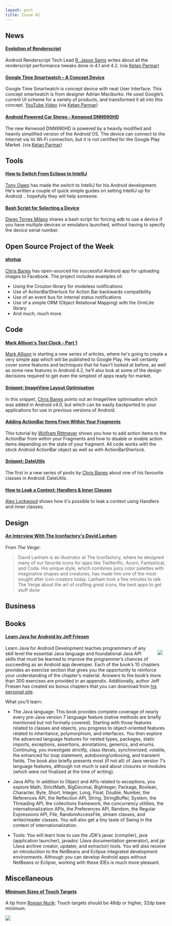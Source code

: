 ```yaml
---
layout: post
title: Issue 42
---
```

## News

#### [Evolution of Renderscript](http://android-developers.blogspot.com/2013/01/evolution-of-renderscript-performance.html)
Android Renderscript Tech Lead [R. Jason Sams](https://plus.google.com/u/0/113680924389579925739/posts) writes about all the renderscript performance tweaks done in 4.1 and 4.2. (via [Ketan Parmar](http://kpbird.blogspot.in/))

#### [Google Time Smartwatch – A Concept Device](http://thenextweb.com/google/2013/01/05/google-smartwatch-concept/)
Google Time Smartwatch is concept device with neat User Interface. This concept smartwatch is from designer Adrian Maciburko. He used Google’s current UI scheme for a variety of products, and transformed it all into this concept. [YouTube Video](http://www.maciburko.com/post/40319695983/been-prototyping-the-google-time-smartwatch) (via [Ketan Parmar](http://kpbird.blogspot.in/))

#### [Android Powered Car Stereo - Kenwood DNN990HD](http://ces.cnet.com/2300-34438_1-10015387.html)
The new Kenwood DNN990HD is powered by a heavily modified and heavily simplified version of the Android OS. The device can connect to the Internet via its Wi-Fi connection, but it is not certified for the Google Play Market. (via [Ketan Parmar](http://kpbird.blogspot.in/))

## Tools

#### [How to Switch From Eclipse to IntelliJ](https://plus.google.com/111365666249481367719/posts/UtVSttZdTbH)
[Tony Owen](https://plus.google.com/111365666249481367719) has made the switch to IntelliJ for his Android development. He's written a couple of quick simple guides on setting IntelliJ up for Android .. hopefully they will help someone.

#### [Bash Script for Selecting a Device](http://dtmilano.blogspot.com/2013/01/android-select-device.html)
[Diego Torres Milano](https://plus.google.com/114369256287117152693) shares a bash script for forcing adb to use a device if you have multiple devices or emulators launched, without having to specify the device serial number.

## Open Source Project of the Week

#### [photup](https://github.com/chrisbanes/photup)
[Chris Banes](https://plus.google.com/103829716466878605055) has open-sourced his successful Android app for uploading images to Facebook. The project includes examples of:

* Using the Crouton library for modeless notifications
* Use of ActionBarSherlock for Action Bar backwards compatibility 
* Use of an event bus for internal status notifications
* Use of a simple ORM (Object Relational Mapping) with the OrmLite library
* And much, much more.

## Code

#### [Mark Allison's Text Clock - Part 1](http://blog.stylingandroid.com/archives/1501)
[Mark Allison](https://plus.google.com/101161883485148457960) is starting a new series of articles, where he's going to create a very simple app which will be published to Google Play. He will certainly cover some features and techniques that he hasn’t looked at before, as well as some new features in Android 4.2, he’ll also look at some of the design decisions required to get even the simplest of apps ready for market.

#### [Snippet: ImageView Layout Optimisation](http://www.senab.co.uk/2013/01/17/snippet-imageview-layout-optimisation/)
In this snippet, [Chris Banes](https://plus.google.com/103829716466878605055) points out an ImageView optimisation which was added in Android v4.0, but which can be easily backported to your applications for use in previous versions of Android.

#### [Adding ActionBar Items From Within Your Fragments](http://www.grokkingandroid.com/adding-action-items-from-within-fragments/)
This tutorial by [Wolfram Rittmeyer](https://plus.google.com/101948439228765005787) shows you how to add action items to the ActionBar from within your Fragments and how to disable or enable action items depending on the state of your fragment. All code works with the stock Android ActionBar object as well as with ActionBarSherlock.

#### [Snippet: DateUtils](http://www.senab.co.uk/2013/01/15/snippet-dateutils/)
The first in a new series of posts by [Chris Banes](https://plus.google.com/103829716466878605055) about one of his favourite classes in Android: DateUtils.

#### [How to Leak a Context: Handlers & Inner Classes](http://www.androiddesignpatterns.com/2013/01/inner-class-handler-memory-leak.html)
[Alex Lockwood](https://plus.google.com/100751609891157863386) shows how it's possible to leak a context using Handlers and inner classes. 

## Design

#### [An Interview With The Iconfactory's David Lanham](http://www.theverge.com/2012/11/20/3623050/david-lanham-interview)
From *The Verge*:
> David Lanham is an illustrator at The Iconfactory, where he designed many of our favorite icons for apps like Twitterific, Acorn, Fantastical, and Coda. His unique style, which combines juicy color palettes with imaginative shapes and creatures, has made him one of the most sought after icon creators today. Lanham took a few minutes to talk The Verge about the art of crafting great icons, the best apps to get stuff done

## Business

## Books

#### [Learn Java for Android by Jeff Friesen](http://amzn.to/SrCLx3)
<img src="http://www.apress.com/media/catalog/product/cache/9/image/9df78eab33525d08d6e5fb8d27136e95/A/9/A9781430231561-3d_9.png" style="float: right; margin: 1em;" /> 

Learn Java for Android Development teaches programmers of any skill level the essential Java language and foundational Java API skills that must be learned to improve the programmer’s chances of succeeding as an Android app developer. Each of the book’s 10 chapters provides an exercise section that gives you the opportunity to reinforce your understanding of the chapter’s material. Answers to the book’s more than 300 exercises are provided in an appendix. Additionally, author Jeff Friesen has created six bonus chapters that you can download from [his personal site](http://tutortutor.ca/cgi-bin/makepage.cgi?/books/ljfad).

What you’ll learn:

* The Java language: This book provides complete coverage of nearly every pre-Java version 7 language feature (native methods are briefly mentioned but not formally covered). Starting with those features related to classes and objects, you progress to object-oriented features related to inheritance, polymorphism, and interfaces. You then explore the advanced language features for nested types, packages, static imports, exceptions, assertions, annotations, generics, and enums. Continuing, you investigate strictfp, class literals, synchronized, volatile, the enhanced for loop statement, autoboxing/unboxing, and transient fields. The book also briefly presents most (if not all) of Java version 7’s language features, although not much is said about closures or modules (which were not finalized at the time of writing). 

* Java APIs: In addition to Object and APIs related to exceptions, you explore Math, StrictMath, BigDecimal, BigInteger, Package, Boolean, Character, Byte, Short, Integer, Long, Float, Double, Number, the References API, the Reflection API, String, StringBuffer, System, the Threading API, the collections framework, the concurrency utilities, the internationalization APIs, the Preferences API, Random, the Regular Expressions API, File, RandomAccessFile, stream classes, and writer/reader classes. You will also get a tiny taste of Swing in the context of internationalization. 

* Tools: You will learn how to use the JDK’s javac (compiler), java (application launcher), javadoc (Java documentation generator), and jar (Java archive creator, updater, and extractor) tools. You will also receive an introduction to the NetBeans and Eclipse integrated development environments. Although you can develop Android apps without NetBeans or Eclipse, working with these IDEs is much more pleasant. 

## Miscellaneous

#### [Minimum Sizes of Touch Targets](https://plus.google.com/113735310430199015092/posts/8SXGWDs1jqK)
A tip from [Roman Nurik](https://plus.google.com/113735310430199015092): Touch targets should be 48dp or higher, 32dp bare minimum.

<img src="https://lh3.googleusercontent.com/-bB7kurRSe0Q/UPbGJpWAMuI/AAAAAAAAnmk/h_ECXAGQ74Y/s600/meme-13217686.jpeg" />